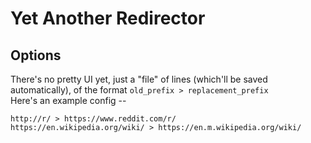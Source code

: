 # Yet Another Redirector

## Options

There's no pretty UI yet, just a "file" of lines (which'll be saved automatically), of the format `old_prefix > replacement_prefix`  
Here's an example config --

```
http://r/ > https://www.reddit.com/r/
https://en.wikipedia.org/wiki/ > https://en.m.wikipedia.org/wiki/
```
